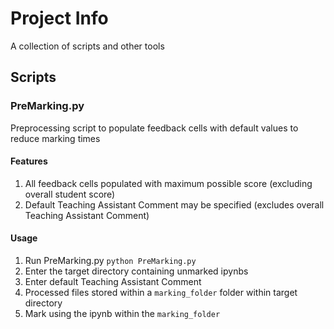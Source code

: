 # Project Info
A collection of scripts and other tools

## Scripts
### PreMarking.py
Preprocessing script to populate feedback cells with default values to reduce marking times
#### Features
1. All feedback cells populated with maximum possible score (excluding overall student score)
2. Default Teaching Assistant Comment may be specified (excludes overall Teaching Assistant Comment)
#### Usage
1. Run PreMarking.py ```python PreMarking.py```
2. Enter the target directory containing unmarked ipynbs
3. Enter default Teaching Assistant Comment
4. Processed files stored within a ```marking_folder``` folder within target directory
5. Mark using the ipynb within the ```marking_folder```
